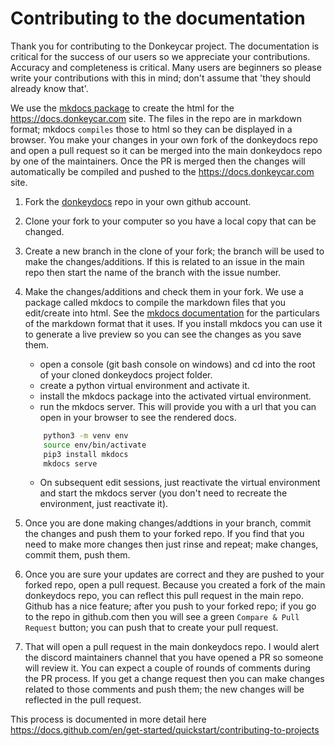 # Contributing to the documentation

Thank you for contributing to the Donkeycar project.  The documentation is critical for the success of our users so we appreciate your contributions.  Accuracy and completeness is critical. Many users are beginners so please write your contributions with this in mind; don't assume that 'they should already know that'.  

We use the [mkdocs package](https://www.mkdocs.org/user-guide/) to create the html for the https://docs.donkeycar.com site.  The files in the repo are in markdown format; mkdocs `compiles` those to html so they can be displayed in a browser.  You make your changes in your own fork of the donkeydocs repo and open a pull request so it can be merged into the main donkeydocs repo by one of the maintainers.  Once the PR is merged then the changes will automatically be compiled and pushed to the https://docs.donkeycar.com site.   

 1. Fork the [donkeydocs](https://github.com/autorope/donkeydocs) repo in your own github account.
 2. Clone your fork to your computer so you have a local copy that can be changed.
 3. Create a new branch in the clone of your fork; the branch will be used to make the changes/additions.  If this is related to an issue in the main repo then start the name of the branch with the issue number.
 4. Make the changes/additions and check them in your fork.  We use a package called mkdocs to compile the markdown files that you edit/create into html. See the [mkdocs documentation](https://www.mkdocs.org/user-guide/writing-your-docs/#writing-with-markdown) for the particulars of the markdown format that it uses.  If you install mkdocs you can use it to generate a live preview so you can see the changes as you save them.
    - open a console (git bash console on windows) and cd into the root of your cloned donkeydocs project folder.
    - create a python virtual environment and activate it.
    - install the mkdocs package into the activated virtual environment.
    - run the mkdocs server.  This will provide you with a url that you can open in your browser to see the rendered docs.  
    ```bash
        python3 -m venv env
        source env/bin/activate
        pip3 install mkdocs
        mkdocs serve
    ```
    - On subsequent edit sessions, just reactivate the virtual environment and start the mkdocs server (you don't need to recreate the environment, just reactivate it).

 5. Once you are done making changes/addtions in your branch, commit the changes and push them to your forked repo.  If you find that you need to make more changes then just rinse and repeat; make changes, commit them, push them.
 6. Once you are sure your updates are correct and they are pushed to your forked repo, open a pull request.  Because you created a fork of the main donkeydocs repo, you can reflect this pull request in the main repo.  Github has a nice feature; after you push to your forked repo; if you go to the repo in github.com then you will see a green `Compare & Pull Request` button; you can push that to create your pull request.
 7. That will open a pull request in the main donkeydocs repo.  I would alert the discord maintainers channel that you have opened a PR so someone will review it.  You can expect a couple of rounds of comments during the PR process.  If you get a change request then you can make changes related to those comments and push them; the new changes will be reflected in the pull request.

This process is documented in more detail here https://docs.github.com/en/get-started/quickstart/contributing-to-projects
